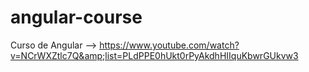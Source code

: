 # angular-course
Curso de Angular --> https://www.youtube.com/watch?v=NCrWXZtlc7Q&amp;list=PLdPPE0hUkt0rPyAkdhHIIquKbwrGUkvw3
